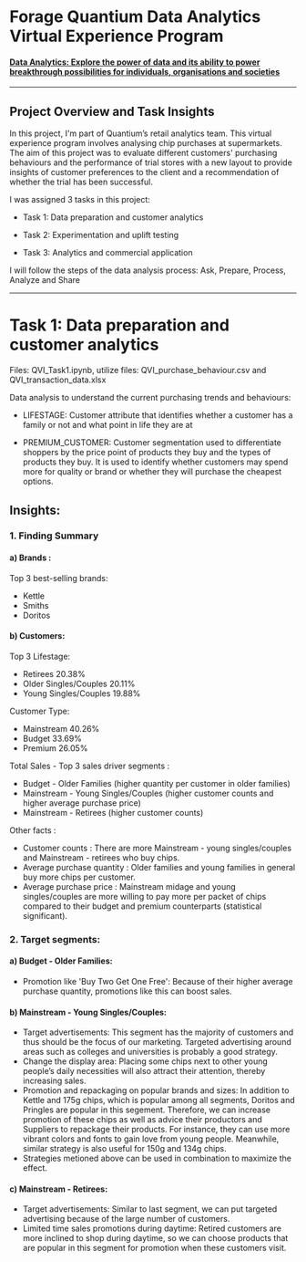 # Forage Quantium Data Analytics Virtual Experience Program

#### [Data Analytics: Explore the power of data and its ability to power breakthrough possibilities for individuals, organisations and societies](https://www.theforage.com/virtual-internships/prototype/NkaC7knWtjSbi6aYv/Data-Analytics)

---

## Project Overview and Task Insights
In this project, I'm part of Quantium’s retail analytics team. This virtual experience program involves analysing chip purchases at supermarkets. The aim of this project was to evaluate different customers' purchasing behaviours and the performance of trial stores with a new layout to provide insights of customer preferences to the client and a recommendation of whether the trial has been successful.

I was assigned 3 tasks in this project:

- Task 1: Data preparation and customer analytics

- Task 2: Experimentation and uplift testing

- Task 3: Analytics and commercial application

I will follow the steps of the data analysis process: Ask, Prepare, Process, Analyze and Share

---

# Task 1: Data preparation and customer analytics

Files: QVI_Task1.ipynb, utilize files: QVI_purchase_behaviour.csv and QVI_transaction_data.xlsx

Data analysis to understand the current purchasing trends and behaviours:

- LIFESTAGE: Customer attribute that identifies whether a customer has a family or not and what point in life they are at

- PREMIUM_CUSTOMER: Customer segmentation used to differentiate shoppers by the price point of products they buy and the types of products they buy. It is used to identify whether customers may spend more for quality or brand or whether they will purchase the cheapest options.

## Insights:
### 1. Finding Summary
#### a) Brands :
Top 3 best-selling brands:
- Kettle
- Smiths
- Doritos

#### b) Customers:
Top 3 Lifestage:
- Retirees 20.38%
- Older Singles/Couples 20.11%
- Young Singles/Couples 19.88%

Customer Type:
- Mainstream 40.26%
- Budget 33.69%
- Premium 26.05%

Total Sales - Top 3 sales driver segments :
- Budget - Older Families (higher quantity per customer in older families)
- Mainstream - Young Singles/Couples (higher customer counts and higher average purchase price)
- Mainstream - Retirees (higher customer counts)

Other facts :
- Customer counts : There are more Mainstream - young singles/couples and Mainstream - retirees who buy chips.
- Average purchase quantity : Older families and young families in general buy more chips per customer.
- Average purchase price : Mainstream midage and young singles/couples are more willing to pay more per packet of chips compared to their budget and premium counterparts (statistical significant).
### 2. Target segments:
#### a) Budget - Older Families:
- Promotion like 'Buy Two Get One Free': Because of their higher average purchase quantity, promotions like this can boost sales.
#### b) Mainstream - Young Singles/Couples:
- Target advertisements: This segment has the majority of customers and thus should be the focus of our marketing. Targeted advertising around areas such as colleges and universities is probably a good strategy.
- Change the display area: Placing some chips next to other young people’s daily necessities will also attract their attention, thereby increasing sales.
- Promotion and repackaging on popular brands and sizes: In addition to Kettle and 175g chips, which is popular among all segments, Doritos and Pringles are popular in this segement. Therefore, we can increase promotion of these chips as well as advice their productors and Suppliers to repackage their products. For instance, they can use more vibrant colors and fonts to gain love from young people. Meanwhile, similar strategy is also useful for 150g and 134g chips.
- Strategies metioned above can be used in combination to maximize the effect.
#### c) Mainstream - Retirees:
- Target advertisements: Similar to last segment, we can put targeted advertising because of the large number of customers.
- Limited time sales promotions during daytime: Retired customers are more inclined to shop during daytime, so we can choose products that are popular in this segment for promotion when these customers visit.

